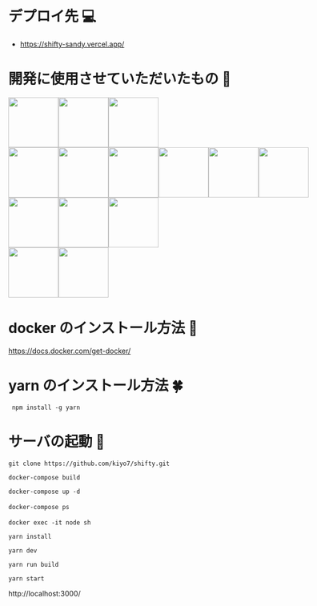 # デプロイ先 💻

- https://shifty-sandy.vercel.app/

# 開発に使用させていただいたもの 🚀

<div style="display: flex;">
  <img src="https://user-images.githubusercontent.com/77007204/176928299-84153862-5f05-4df9-9148-d5237af41dbe.svg" width="100px">
  <img src="https://user-images.githubusercontent.com/77007204/176928303-96f06122-5d96-47d2-8da8-cec122def833.svg" width="100px">
  <img src="https://user-images.githubusercontent.com/77007204/176928295-c38a6c32-f90c-4279-a4bc-1f27741c3693.svg" width="100px">
</div>

<div style="display: flex;">
  <img src="https://user-images.githubusercontent.com/77007204/176926056-9b5aee25-78f8-444b-987a-19273741436e.svg" width="100px">
  <img src="https://user-images.githubusercontent.com/77007204/176926649-e4e9fa53-88a1-409a-b0f4-b981332f9edf.svg" width="100px">
  <img src="https://user-images.githubusercontent.com/77007204/176927947-7083fb53-7efb-4d97-8981-5987379cb50b.svg" width="100px">
  <img src="https://user-images.githubusercontent.com/77007204/176926931-fbe5d5bb-df6a-4c84-93cd-ced1815fe246.svg" width="100px">
  <img src="https://user-images.githubusercontent.com/77007204/176926434-a9145a83-d142-40a9-8276-fa04788b86bf.svg" width="100px">
  <img src="https://user-images.githubusercontent.com/77007204/176927942-f30ae721-1a24-484b-964a-d5fdea3eb4dc.svg" width="100px">
</div>

<div style="display: flex;">
  <img src="https://user-images.githubusercontent.com/77007204/176927295-368262fe-b109-4d1f-8ec7-c544e7552929.svg" width="100px">
  <img src="https://user-images.githubusercontent.com/77007204/176930066-5cf71475-0515-4790-98d9-c673b7d80513.svg" width="100px">
  <img src="https://user-images.githubusercontent.com/77007204/176930556-0bb50c95-c09a-43b3-ac27-2cca06a04dd2.svg" width="100px">
</div>

<div style="display: flex;">
  <img src="https://user-images.githubusercontent.com/77007204/176929641-b9bd112b-0b3c-4ed0-b9d7-d7bc65728648.svg" width="100px">
  <img src="https://user-images.githubusercontent.com/77007204/176933369-fe49751b-bc5b-4880-afdc-36c486f78f64.svg" width="100px">
</div>

# docker のインストール方法 🐳

https://docs.docker.com/get-docker/


# yarn のインストール方法 🍀


```
 npm install -g yarn
```

# サーバの起動 🤖

```
git clone https://github.com/kiyo7/shifty.git
 
docker-compose build

docker-compose up -d

docker-compose ps　

docker exec -it node sh　

yarn install

yarn dev

yarn run build

yarn start
```

http://localhost:3000/
